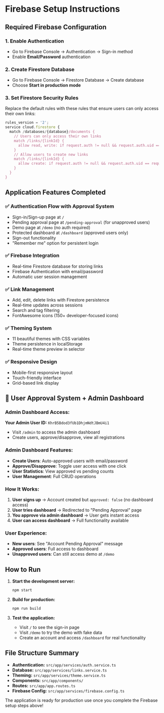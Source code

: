 # Firebase Setup Instructions

## Required Firebase Configuration

### 1. Enable Authentication
- Go to Firebase Console → Authentication → Sign-in method  
- Enable **Email/Password** authentication

### 2. Create Firestore Database
- Go to Firebase Console → Firestore Database → Create database
- Choose **Start in production mode**

### 3. Set Firestore Security Rules
Replace the default rules with these rules that ensure users can only access their own links:

```javascript
rules_version = '2';
service cloud.firestore {
  match /databases/{database}/documents {
    // Users can only access their own links
    match /links/{linkId} {
      allow read, write: if request.auth != null && request.auth.uid == resource.data.userId;
    }
    // Allow users to create new links
    match /links/{linkId} {
      allow create: if request.auth != null && request.auth.uid == request.resource.data.userId;
    }
  }
}
```

## Application Features Completed

### ✅ Authentication Flow with Approval System
- Sign-in/Sign-up page at `/`
- Pending approval page at `/pending-approval` (for unapproved users)
- Demo page at `/demo` (no auth required)  
- Protected dashboard at `/dashboard` (approved users only)
- Sign-out functionality
- "Remember me" option for persistent login

### ✅ Firebase Integration
- Real-time Firestore database for storing links
- Firebase Authentication with email/password
- Automatic user session management

### ✅ Link Management
- Add, edit, delete links with Firestore persistence
- Real-time updates across sessions
- Search and tag filtering
- FontAwesome icons (150+ developer-focused icons)

### ✅ Theming System
- 11 beautiful themes with CSS variables
- Theme persistence in localStorage
- Real-time theme preview in selector

### ✅ Responsive Design
- Mobile-first responsive layout
- Touch-friendly interface
- Grid-based link display

## 🔐 User Approval System + Admin Dashboard

### Admin Dashboard Access:
**Your Admin User ID:** `KhrB5Bdod3fUb1DhjmNdtJBmU4i1`
- Visit `/admin` to access the admin dashboard
- Create users, approve/disapprove, view all registrations

### Admin Dashboard Features:
- **Create Users**: Auto-approved users with email/password
- **Approve/Disapprove**: Toggle user access with one click
- **User Statistics**: View approved vs pending counts
- **User Management**: Full CRUD operations

### How It Works:
1. **User signs up** → Account created but `approved: false` (no dashboard access)
2. **User tries dashboard** → Redirected to "Pending Approval" page  
3. **You approve via admin dashboard** → User gets instant access
4. **User can access dashboard** → Full functionality available

### User Experience:
- **New users**: See "Account Pending Approval" message
- **Approved users**: Full access to dashboard
- **Unapproved users**: Can still access demo at `/demo`

## How to Run

1. **Start the development server:**
   ```bash
   npm start
   ```

2. **Build for production:**
   ```bash
   npm run build
   ```

3. **Test the application:**
   - Visit `/` to see the sign-in page
   - Visit `/demo` to try the demo with fake data
   - Create an account and access `/dashboard` for real functionality

## File Structure Summary

- **Authentication:** `src/app/services/auth.service.ts`
- **Database:** `src/app/services/links.service.ts`  
- **Theming:** `src/app/services/theme.service.ts`
- **Components:** `src/app/components/`
- **Routes:** `src/app/app.routes.ts`
- **Firebase Config:** `src/app/services/firebase.config.ts`

The application is ready for production use once you complete the Firebase setup steps above!